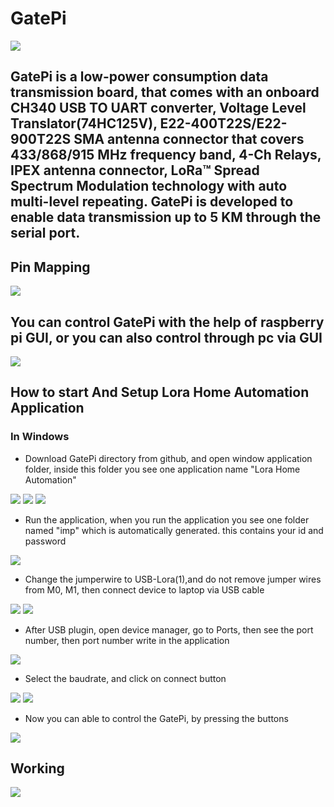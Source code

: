 # GatePi
<img src= "https://github.com/sbcshop/GatePi/blob/main/images/img4.png" />

## GatePi is a low-power consumption data transmission board, that comes with an onboard CH340 USB TO UART converter, Voltage Level Translator(74HC125V), E22-400T22S/E22-900T22S SMA antenna connector that covers 433/868/915 MHz frequency band, 4-Ch Relays, IPEX antenna connector, LoRa™ Spread Spectrum Modulation technology with auto multi-level repeating. GatePi is developed to enable data transmission up to 5 KM through the serial port.

## Pin Mapping
<img src= "https://github.com/sbcshop/GatePi/blob/main/images/img1.png" />

## You can control GatePi with the help of raspberry pi GUI, or you can also control through pc via GUI
<img src="https://github.com/sbcshop/GatePi/blob/main/images/img7.JPG" />

## How to start And Setup Lora Home Automation Application
### In Windows
  * Download GatePi directory from github, and open window application folder, inside this folder you see one application name "Lora Home Automation"
   <img src="https://github.com/sbcshop/GatePi/blob/main/images/imgs7.JPG" />
   <img src="https://github.com/sbcshop/GatePi/blob/main/images/imgs13.JPG" />
   <img src="https://github.com/sbcshop/GatePi/blob/main/images/imgs1.JPG" />
  
  * Run the application, when you run the application you see one folder named "imp" which is automatically generated. this contains your id and password
   <img src="https://github.com/sbcshop/GatePi/blob/main/images/imgs2.JPG" />
  
  * Change the jumperwire to USB-Lora(1),and do not remove jumper wires from M0, M1, then connect device to laptop via USB cable
   <img src="https://github.com/sbcshop/GatePi/blob/main/images/imgs15.JPG" />
   <img src="https://github.com/sbcshop/GatePi/blob/main/images/imgs14.JPG" />
   
  * After USB plugin, open device manager, go to Ports, then see the port number, then port number write in the application
   <img src="https://github.com/sbcshop/GatePi/blob/main/images/imgs3.JPG" />

  * Select the baudrate, and click on connect button
   <img src="https://github.com/sbcshop/GatePi/blob/main/images/imgs4.JPG" />
   <img src="https://github.com/sbcshop/GatePi/blob/main/images/imgs5.JPG" />
   
  * Now you can able to control the GatePi, by pressing the buttons
   <img src="https://github.com/sbcshop/GatePi/blob/main/images/imgs6.JPG" />


## Working
<img src="https://github.com/sbcshop/GatePi/blob/main/images/giff.gif" />


